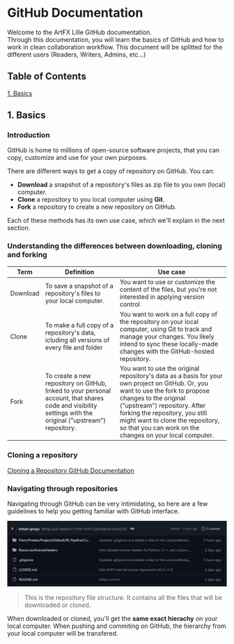 # GitHub Documentation

<p>Welcome to the ArtFX Lille GitHub documentation. <br>
Through this documentation, you will learn the basics of GitHub and how to work in clean collaboration workflow. This document will be splitted for the different users (Readers, Writers, Admins, etc...) </p>

## Table of Contents

[1. Basics](#1-basics)

## 1. Basics

### Introduction

<p>GitHub is home to millions of open-source software projects, that you can copy, customize and use for your own purposes.</p>

<p>There are different ways to get a copy of repository on GitHub. You can:</p>

- **Download** a snapshot of a repository's files as zip file to you own (local) computer.
- **Clone** a repository to you local computer using **Git**.
- **Fork** a repository to create a new repository on GitHub.
  
<p>Each of these methods has its own use case, which we'll explain in the next section.</p>

### Understanding the differences between downloading, cloning and forking

| Term | Definition | Use case |
| ---- | ---------- | -------- |
| Download | To save a snapshot of a repository's files to your local computer. | You want to use or customize the content of the files, but you're not interested in applying version control
| Clone | To make a full copy of a repository's data, icluding all versions of every file and folder | You want to work on a full copy of the repository on your local computer, using Git to track and manage your changes. You likely intend to sync these locally-made changes with the GitHub-hosted repository. |
| Fork | To create a new repository on GitHub, linked to your personal account, that shares code and visibility settings with the original ("upstream") repository. | You want to use the original repository's data as a basis for your own project on GitHub. Or, you want to use the fork to propose changes to the original ("upstream") repository. After forking the repository, you still might want to clone the repository, so that you can work on the changes on your local computer.

### Cloning a repository
[Cloning a Repository GitHub Documentation](https://docs.github.com/en/repositories/creating-and-managing-repositories/cloning-a-repository?tool=webui)

### Navigating through repositories

<p>Navigating through GitHub can be very intimidating, so here are a few guidelines to help you getting familiar with GitHub interface.</p>


![GitHub Respository Files](assets/images/gitHub_repositoryFiles.jpg)

<p> 

> This is the repository file structure. It contains all the files that will be downloaded or cloned.

When downloaded or cloned, you'll get the **same exact hierachy** on your local computer. When pushing and commiting on GitHub, the hierarchy from your local computer will be transfered.
</p>